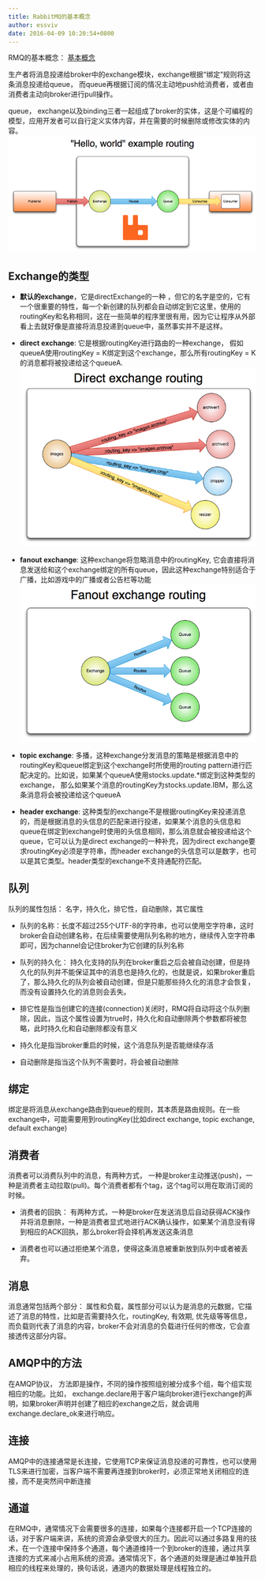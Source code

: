 ```yaml
---
title: RabbitMQ的基本概念
author: essviv
date: 2016-04-09 10:20:54+0800
---
```


RMQ的基本概念： [基本概念](http://www.rabbitmq.com/tutorials/amqp-concepts.html)

生产者将消息投递给broker中的exchange模块，exchange根据“绑定”规则将这条消息投递给queue， 而queue再根据订阅的情况主动地push给消费者，或者由消费者主动向broker进行pull操作。

queue， exchange以及binding三者一起组成了broker的实体，这是个可编程的模型，应用开发者可以自行定义实体内容，并在需要的时候删除或修改实体的内容。
![rabbitmq-routing](https://github.com/Essviv/images/blob/master/rabbitmq-routing.png?raw=true)

## Exchange的类型
* **默认的exchange**，它是directExchange的一种 ，但它的名字是空的，它有一个很重要的特性，每一个新创建的队列都会自动绑定到它这里，使用的routingKey和名称相同，这在一些简单的程序里很有用，因为它让程序从外部看上去就好像是直接将消息投递到queue中，虽然事实并不是这样。

* **direct exchange**: 它是根据routingKey进行路由的一种exchange， 假如queueA使用routingKey = K绑定到这个exchange，那么所有routingKey = K的消息都将被投递给这个queueA.
![rabbitmq-direct-exchange](https://github.com/Essviv/images/blob/master/rabbitmq-direct.png?raw=true)

* **fanout exchange**: 这种exchange将忽略消息中的routingKey, 它会直接将消息发送给和这个exchange绑定的所有queue，因此这种exchange特别适合于广播，比如游戏中的广播或者公告栏等功能
![rabbitmq-fanout-exchange](https://github.com/Essviv/images/blob/master/rabbitmq-fanout.png?raw=true)

* **topic exchange**: 多播，这种exchange分发消息的策略是根据消息中的routingKey和queue绑定到这个exchange时所使用的routing pattern进行匹配决定的。比如说，如果某个queueA使用stocks.update.*绑定到这种类型的exchange， 那么如果某个消息的routingKey为stocks.update.IBM，那么这条消息将会被投递给这个queueA

* **header exchange**: 这种类型的exchange不是根据routingKey来投递消息的，而是根据消息的头信息的匹配来进行投递，如果某个消息的头信息和queue在绑定到exchange时使用的头信息相同，那么消息就会被投递给这个queue，它可以认为是direct exchange的一种补充，因为direct exchange要求routingKey必须是字符串，而header exchange的头信息可以是数字，也可以是其它类型。header类型的exchange不支持通配符匹配。
 
## 队列 
队列的属性包括： 名字，持久化，排它性，自动删除，其它属性

* 队列的名称：长度不超过255个UTF-8的字符串，也可以使用空字符串，这时broker会自动创建名称，在后续需要使用队列名称的地方，继续传入空字符串即可，因为channel会记住broker为它创建的队列名称

* 队列的持久化： 持久化支持的队列在broker重启之后会被自动创建，但是持久化的队列并不能保证其中的消息也是持久化的，也就是说，如果broker重启了，那么持久化的队列会被自动创建，但是只能那些持久化的消息才会恢复，而没有设置持久化的消息则会丢失。

* 排它性是指当创建它的连接(connection)关闭时，RMQ将自动将这个队列删除，因此，当这个属性设置为true时，持久化和自动删除两个参数都将被忽略，此时持久化和自动删除都没有意义

* 持久化是指当broker重启的时候，这个消息队列是否能继续存活

* 自动删除是指当这个队列不需要时，将会被自动删除

## 绑定
绑定是将消息从exchange路由到queue的规则，其本质是路由规则。在一些exchange中，可能需要用到routingKey(比如direct exchange, topic exchange, default exchange)

## 消费者
消费者可以消费队列中的消息，有两种方式， 一种是broker主动推送(push)，一种是消费者主动拉取(pull)。每个消费者都有个tag，这个tag可以用在取消订阅的时候。

* 消费者的回执： 有两种方式，一种是broker在发送消息后自动获得ACK操作并将消息删除，一种是消费者显式地进行ACK确认操作，如果某个消息没有得到相应的ACK回执，那么broker将会择机再发送这条消息

* 消费者也可以通过拒绝某个消息，使得这条消息被重新放到队列中或者被丢弃。

## 消息
消息通常包括两个部分： 属性和负载，属性部分可以认为是消息的元数据，它描述了消息的特性，比如是否需要持久化，routingKey, 有效期, 优先级等等信息，而负载则代表了消息的内容，broker不会对消息的负载进行任何的修改，它会直接透传这部分内容。

## AMQP中的方法
在AMQP协议， 方法即是操作，不同的操作按照组别被分成多个组，每个组实现相应的功能。比如， exchange.declare用于客户端向broker进行exchange的声明，如果broker声明并创建了相应的exchange之后，就会调用exchange.declare_ok来进行响应。

## 连接
AMQP中的连接通常是长连接，它使用TCP来保证消息投递的可靠性，也可以使用TLS来进行加密，当客户端不需要再连接到broker时，必须正常地关闭相应的连接，而不是突然间中断连接

## 通道
在RMQ中，通常情况下会需要很多的连接，如果每个连接都开启一个TCP连接的话，对于客户端来讲，系统的资源会承受很大的压力。因此可以通过多路复用的技术，在一个连接中保持多个通道，每个通道维持一个到broker的连接，通过共享连接的方式来减小占用系统的资源。通常情况下，各个通道的处理是通过单独开启相应的线程来处理的，换句话说，通道内的数据处理是线程独立的。